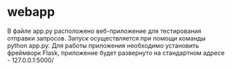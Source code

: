 # webapp
В файле app.py расположено веб-приложение для тестирования отправки запросов. Запуск осуществляется при помощи команды python app.py. Для работы приложения необходимо установить фреймворк Flask, приложение будет развернуто на стандартном адресе - 127.0.0.1:5000/
